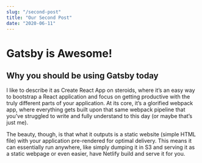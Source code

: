 ```yaml
---
slug: "/second-post"
title: "Our Second Post"
date: "2020-06-11"
---
```


# Gatsby is Awesome!

## Why you should be using Gatsby today

I like to describe it as Create React App on steroids, where it’s an easy way to bootstrap a React application and focus on getting productive with the truly different parts of your application. At its core, it’s a glorified webpack app, where everything gets built upon that same webpack pipeline that you’ve struggled to write and fully understand to this day (or maybe that’s just me).

The beauty, though, is that what it outputs is a static website (simple HTML file) with your application pre-rendered for optimal delivery. This means it can essentially run anywhere, like simply dumping it in S3 and serving it as a static webpage or even easier, have Netlify build and serve it for you.
